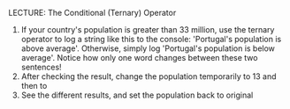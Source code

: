 LECTURE: The Conditional (Ternary) Operator
1. If your country's population is greater than 33 million, use the ternary operator
to log a string like this to the console: 'Portugal's population is above average'.
Otherwise, simply log 'Portugal's population is below average'. Notice how only
one word changes between these two sentences!
2. After checking the result, change the population temporarily to 13 and then to
130. See the different results, and set the population back to original